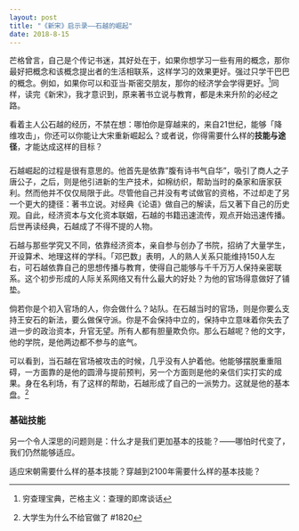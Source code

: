 ```yaml
---
layout: post
title: "《新宋》启示录——石越的崛起"
date: 2018-8-15
---
```


芒格曾言，自己是个传记书迷，其好处在于，如果你想学习一些有用的概念，那你最好把概念和该概念提出者的生活相联系，这样学习的效果更好。强过只学干巴巴的概念。例如，如果你可以和亚当·斯密交朋友，那你的经济学会学得更好。[^1]同样，读完《新宋》，我才意识到，原来著书立说与教育，都是未来升阶的必经之路。

看着主人公石越的经历，不禁在想：哪怕你是穿越来的，来自21世纪，能够「降维攻击」，你还可以你能让大宋重新崛起么？或者说，你得需要什么样的**技能与途径**，才能达成这样的目标？

###
石越崛起的过程是很有意思的。他首先是依靠”腹有诗书气自华”，吸引了商人之子唐公子，之后，则是他引进新的生产技术，如棉纺织，帮助当时的桑家和唐家获利。然而他并不仅仅局限于此。尽管他自己并没有考试做官的资格，不过却走了另一个更大的捷径：著书立说。对经典《论语》做自己的解读，后又著下自己的历史观。自此，经济资本与文化资本联姻，石越的书籍迅速流传，观点开始迅速传播。后世再读经典，石越成了不得不提的人物。


石越与那些学究又不同，依靠经济资本，亲自参与创办了书院，招纳了大量学生，开设算术、地理这样的学科。「邓巴数」表明，人的熟人关系只能维持150人左右，可石越依靠自己的思想传播与教育，使得自己能够与千千万万人保持亲密联系。这个初步形成的人际关系网络又有什么最大的好处？为他的官场得意做好了铺垫。

倘若你是个初入官场的人，你会做什么？站队。在石越当时的官场，则是你要么支持王安石的新法，要么做保守派。你是不会保持中立的，保持中立意味着你失去了进一步的政治资本，升官无望。所有人都有胆量欺负你。那么石越呢？他的文字，他的学院，是他两边都不参与的底气。

可以看到，当石越在官场被攻击的时候，几乎没有人护着他。他能够摆脱重重阻碍，一方面靠的是他的圆滑与提前预判，另一个方面则是他的亲信们实打实的成果。身在名利场，有了这样的帮助，石越形成了自己的一派势力。这就是他的基本盘。[^2]



### 基础技能
另一个令人深思的问题则是：什么才是我们更加基本的技能？——哪怕时代变了，我们仍然能够适应。

适应宋朝需要什么样的基本技能？穿越到2100年需要什么样的基本技能？


[^1]: 穷查理宝典，芒格主义：查理的即席谈话

[^2]: 大学生为什么不给官做了 #1820


